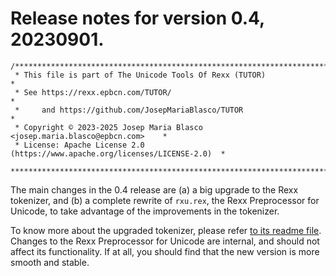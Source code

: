 # Release notes for version 0.4, 20230901.

```
/******************************************************************************
 * This file is part of The Unicode Tools Of Rexx (TUTOR)                     *
 * See https://rexx.epbcn.com/TUTOR/                                          *
 *     and https://github.com/JosepMariaBlasco/TUTOR                          *
 * Copyright © 2023-2025 Josep Maria Blasco <josep.maria.blasco@epbcn.com>    *
 * License: Apache License 2.0 (https://www.apache.org/licenses/LICENSE-2.0)  *
 ******************************************************************************/
```

The main changes in the 0.4 release are (a) a big upgrade to the Rexx tokenizer, and (b) a complete rewrite of ``rxu.rex``,
the Rexx Preprocessor for Unicode, to take advantage of the improvements in the tokenizer.

To know more about the upgraded tokenizer, please refer [to its readme file](https://rexx.epbcn.com/tokenizer/).
Changes to the Rexx Preprocessor for Unicode are internal, and should not affect its functionality. If at all, you should find that the new version is more smooth and stable.
